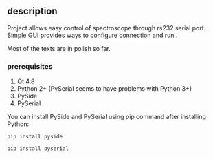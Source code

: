 ## description

Project allows easy control of spectroscope through rs232 serial port. 
Simple GUI provides ways to configure connection and run .

Most of the texts are in polish so far.

### prerequisites

1. Qt 4.8
2. Python 2+ (PySerial seems to have problems with Python 3+)
3. PySide
4. PySerial

You can install PySide and PySerial using pip command after installing Python:

`pip install pyside`

`pip install pyserial`